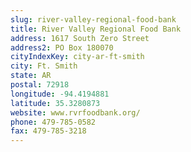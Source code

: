 ```yaml
---
slug: river-valley-regional-food-bank
title: River Valley Regional Food Bank
address: 1617 South Zero Street
address2: PO Box 180070
cityIndexKey: city-ar-ft-smith
city: Ft. Smith
state: AR
postal: 72918
longitude: -94.4194881
latitude: 35.3280873
website: www.rvrfoodbank.org/
phone: 479-785-0582
fax: 479-785-3218
---
```


